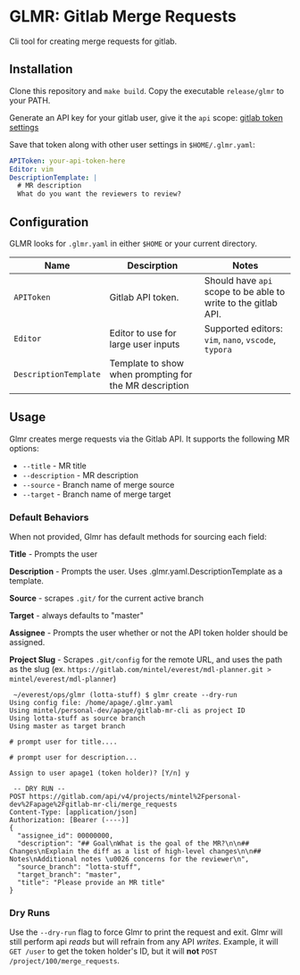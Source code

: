 
# GLMR: Gitlab Merge Requests

Cli tool for creating merge requests for gitlab.

## Installation
Clone this repository and `make build`. Copy the executable `release/glmr` to your PATH.

Generate an API key for your gitlab user, give it the `api` scope: [gitlab token settings](https://gitlab.com/profile/personal_access_tokens)

Save that token along with other user settings in `$HOME/.glmr.yaml`:
```yaml
APIToken: your-api-token-here
Editor: vim
DescriptionTemplate: |
  # MR description
  What do you want the reviewers to review?
```

## Configuration
GLMR looks for `.glmr.yaml` in either `$HOME` or your current directory.

| Name              | Descirption                                            | Notes                                                        |
| ----------------- | ------------------------------------------------------ | ------------------------------------------------------------ |
| `APIToken`        | Gitlab API token.                                      | Should have `api` scope to be able to write to the gitlab API. |
| `Editor`      | Editor to use for large user inputs                  | Supported editors: `vim`, `nano`, `vscode`, `typora`         |
| `DescriptionTemplate` | Template to show when prompting for the MR description |                                                              |

## Usage

Glmr creates merge requests via the Gitlab API. It supports the following MR options:

* `--title` - MR title
* `--description` - MR description
* `--source` - Branch name of merge source
* `--target` - Branch name of merge target


### Default Behaviors
When not provided, Glmr has default methods for sourcing each field:

**Title** - Prompts the user

**Description** - Prompts the user. Uses .glmr.yaml.DescriptionTemplate as a template.

**Source** - scrapes `.git/` for the current active branch

**Target** - always defaults to "master"

**Assignee** - Prompts the user whether or not the API token holder should be assigned.

**Project Slug** - Scrapes `.git/config` for the remote URL, and uses the path as the slug (ex. `https://gitlab.com/mintel/everest/mdl-planner.git > mintel/everest/mdl-planner`)

```
 ~/everest/ops/glmr (lotta-stuff) $ glmr create --dry-run
Using config file: /home/apage/.glmr.yaml
Using mintel/personal-dev/apage/gitlab-mr-cli as project ID
Using lotta-stuff as source branch
Using master as target branch

# prompt user for title....

# prompt user for description...

Assign to user apage1 (token holder)? [Y/n] y

 -- DRY RUN -- 
POST https://gitlab.com/api/v4/projects/mintel%2Fpersonal-dev%2Fapage%2Fgitlab-mr-cli/merge_requests
Content-Type: [application/json]
Authorization: [Bearer (----)]
{
  "assignee_id": 00000000,
  "description": "## Goal\nWhat is the goal of the MR?\n\n## Changes\nExplain the diff as a list of high-level changes\n\n## Notes\nAdditional notes \u0026 concerns for the reviewer\n",
  "source_branch": "lotta-stuff",
  "target_branch": "master",
  "title": "Please provide an MR title"
}
```

### Dry Runs

Use the `--dry-run` flag to force Glmr to print the request and exit. Glmr will still perform api *reads* but will refrain from any API *writes*. Example, it will `GET /user` to get the token holder's ID, but it will **not** `POST /project/100/merge_requests`.
